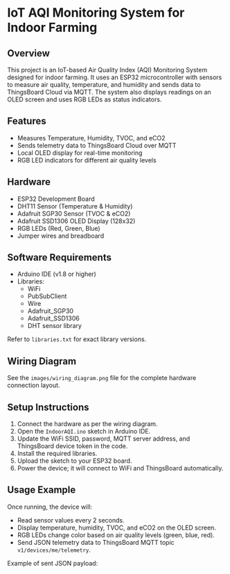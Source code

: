 # IoT AQI Monitoring System for Indoor Farming

## Overview

This project is an IoT-based Air Quality Index (AQI) Monitoring System designed for indoor farming. It uses an ESP32 microcontroller with sensors to measure air quality, temperature, and humidity and sends data to ThingsBoard Cloud via MQTT. The system also displays readings on an OLED screen and uses RGB LEDs as status indicators.

## Features

- Measures Temperature, Humidity, TVOC, and eCO2
- Sends telemetry data to ThingsBoard Cloud over MQTT
- Local OLED display for real-time monitoring
- RGB LED indicators for different air quality levels

## Hardware

- ESP32 Development Board  
- DHT11 Sensor (Temperature & Humidity)  
- Adafruit SGP30 Sensor (TVOC & eCO2)  
- Adafruit SSD1306 OLED Display (128x32)  
- RGB LEDs (Red, Green, Blue)  
- Jumper wires and breadboard  

## Software Requirements

- Arduino IDE (v1.8 or higher)  
- Libraries:  
  - WiFi  
  - PubSubClient  
  - Wire  
  - Adafruit_SGP30  
  - Adafruit_SSD1306  
  - DHT sensor library  

Refer to `libraries.txt` for exact library versions.

## Wiring Diagram

See the `images/wiring_diagram.png` file for the complete hardware connection layout.

## Setup Instructions

1. Connect the hardware as per the wiring diagram.  
2. Open the `IndoorAQI.ino` sketch in Arduino IDE.  
3. Update the WiFi SSID, password, MQTT server address, and ThingsBoard device token in the code.  
4. Install the required libraries.  
5. Upload the sketch to your ESP32 board.  
6. Power the device; it will connect to WiFi and ThingsBoard automatically.

## Usage Example

Once running, the device will:  
- Read sensor values every 2 seconds.  
- Display temperature, humidity, TVOC, and eCO2 on the OLED screen.  
- RGB LEDs change color based on air quality levels (green, blue, red).  
- Send JSON telemetry data to ThingsBoard MQTT topic `v1/devices/me/telemetry`.  

Example of sent JSON payload:  
